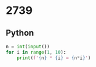 # 2739

## Python

```python
n = int(input())
for i in range(1, 10):
    print(f'{n} * {i} = {n*i}')
```
